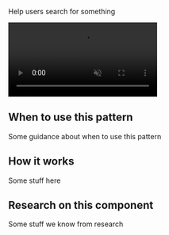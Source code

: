Help users search for something

<video role="region" aria-label="Search for something example video, this video has no audio." controls muted>
  <source src="/public/videos/search.mp4" type="video/mp4">
</video>

## When to use this pattern

Some guidance about when to use this pattern

## How it works

Some stuff here

## Research on this component

Some stuff we know from research